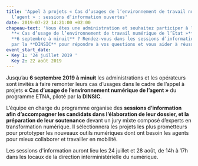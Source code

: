 ```yaml
---
title: 'Appel à projets « Cas d’usages de l’environnement de travail numérique de
  l’agent » : sessions d’information ouvertes'
date: 2019-07-22 14:21:00 +02:00
chapeau-text: 'Vous êtes une administration et souhaitez participer à l’appel à projets
  **« Cas d’usage de l’environnement de travail numérique de l’État »** ouvert jusqu’au
  **6 septembre à minuit** ? Rendez-vous dans les sessions d’information organisées
  par la **DINSIC** pour répondre à vos questions et vous aider à réussir votre candidature. '
event_start_date:
- Key 1: '24 juillet 2019 '
  Key 2: 22 août 2019
---
```


Jusqu’au **6 septembre 2019 à minuit** les administrations et les opérateurs sont invités à faire remonter leurs cas d’usages dans le cadre de l’appel à projets **« Cas d’usage de l’environnement numérique de l’agent »** du programme ETNA, piloté par la **DINSIC**. 

L’équipe en charge du programme organise des **sessions d’information afin d’accompagner les candidats dans l’élaboration de leur dossier, et la préparation de leur soutenance** devant un jury mixte composé d’experts en transformation numérique. Il sélectionnera les projets les plus prometteurs pour prototyper les nouveaux outils numériques dont ont besoin les agents pour mieux collaborer et travailler en mobilité. 

Les sessions d'information auront lieu les 24 juillet et 28 août, de 14h à 17h dans les locaux de la direction interministérielle du numérique. 
